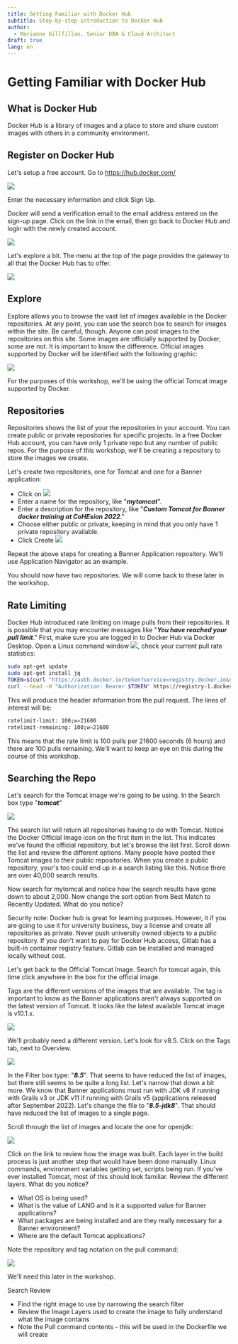 ```yaml
---
title: Getting Familiar with Docker Hub
subtitle: Step-by-step introduction to Docker Hub
author: 
  - Marianne Gillfillan, Senior DBA & Cloud Architect
draft: true
lang: en
---
```

# Getting Familiar with Docker Hub
## What is Docker Hub

Docker Hub is a library of images and a place to store and share custom images with others in a community environment.

## Register on Docker Hub

Let's setup a free account. Go to <a href="https://hub.docker.com/" target="_blank">https://hub.docker.com/</a>

![](./img/docker-hub/docker-hub.png)

Enter the necessary information and click Sign Up.

Docker will send a verification email to the email address entered on the sign-up page. Click on the link in the email, then go back to Docker Hub and login with the newly created account.

![](./img/docker-hub/docker-login1.png)

Let's explore a bit. The menu at the top of the page provides the gateway to all that the Docker Hub has to offer.

![](./img/docker-hub/docker-menu.png)

## Explore
Explore allows you to browse the vast list of images available in the Docker repositories. At any point, you can use the search box to search for images within the site. Be careful, though. Anyone can post images to the repositories on this site. Some images are officially supported by Docker, some are not. It is important to know the difference. Official images supported by Docker will be identified with the following graphic:

![](./img/docker-hub/official-docker-image.png)

For the purposes of this workshop, we'll be using the official Tomcat image supported by Docker. 

## Repositories
Repositories shows the list of your the repositories in your account. You can create public or private repositories for specific projects. In a free Docker Hub account, you can have only 1 private repo but any number of public repos. For the purpose of this workshop, we'll be creating a repository to store the images we create.

Let's create two repositories, one for Tomcat and one for a Banner application:
* Click on ![](./img/docker-hub/create-repo.png)
* Enter a name for the repository, like "***mytomcat***".
* Enter a description for the repository, like "***Custom Tomcat for Banner docker training at CoHEsion 2022***."
* Choose either public or private, keeping in mind that you only have 1 private repository available.
* Click Create ![](./img/docker-hub/repo-create.png)

Repeat the above steps for creating a Banner Application repository. We'll use Application Navigator as an example.

You should now have two repositories. We will come back to these later in the workshop.

## Rate Limiting
Docker Hub introduced rate limiting on image pulls from their repositories. It is possible that you may encounter messages like "***You have reached your pull limit***." First, make sure you are logged in to Docker Hub via Docker Desktop. Open a Linux command window ![](./img/docker-hub/linux-icon.png), check your current pull rate statistics:

```bash
sudo apt-get update
sudo apt-get install jq
TOKEN=$(curl "https://auth.docker.io/token?service=registry.docker.io&scope=repository:ratelimitpreview/test:pull" | jq -r .token)
curl --head -H "Authorization: Bearer $TOKEN" https://registry-1.docker.io/v2/ratelimitpreview/test/manifests/latest
```

This will produce the header information from the pull request. The lines of interest will be:

```bash
ratelimit-limit: 100;w=21600
ratelimit-remaining: 100;w=21600
```

This means that the rate limit is 100 pulls per 21600 seconds (6 hours) and there are 100 pulls remaining. We'll want to keep an eye on this during the course of this workshop.

## Searching the Repo
Let's search for the Tomcat image we're going to be using. In the Search box type "***tomcat***"

![](./img/docker-hub/tomcat-docker.png)

The search list will return all repositories having to do with Tomcat. Notice the Docker Official Image icon on the first item in the list. This indicates we've found the official repository, but let's browse the list first. Scroll down the list and review the different options. Many people have posted their Tomcat images to their public repositories. When you create a public repository, your's too could end up in a search listing like this. Notice there are over 40,000 search results.

Now search for mytomcat and notice how the search results have gone down to about 2,000. Now change the sort option from Best Match to Recently Updated. What do you notice?

Security note: Docker hub is great for learning purposes. However, it if you are going to use it for university business, buy a license and create all repositories as private. Never push university owned objects to a public repository. If you don't want to pay for Docker Hub access, Gitlab has a built-in container registry feature. Gitlab can be installed and managed locally without cost.

Let's get back to the Official Tomcat Image. Search for tomcat again, this time click anywhere in the box for the official image.

Tags are the different versions of the images that are available. The tag is important to know as the Banner applications aren't always supported on the latest version of Tomcat. It looks like the latest available Tomcat image is v10.1.x.

![](./img/docker-hub/latest-tomcat.png)

We'll probably need a different version. Let's look for v8.5. Click on the Tags tab, next to Overview.

![](./img/docker-hub/tags-tab.png)

In the Filter box type: "***8.5***". That seems to have reduced the list of images, but there still seems to be quite a long list. Let's narrow that down a bit more. We know that Banner applications must run with JDK v8 if running with Grails v3 or JDK v11 if running with Grails v5 (applications released after September 2022). Let's change the file to "***8.5-jdk8***". That should have reduced the list of images to a single page.

Scroll through the list of images and locate the one for openjdk:

![](./img/docker-hub/tomcat-image-openjdk.png)

Click on the link to review how the image was built. Each layer in the build process is just another step that would have been done manually. Linux commands, environment variables getting set, scripts being run. If you've ever installed Tomcat, most of this should look familiar. Review the different layers. What do you notice?

* What OS is being used?
* What is the value of LANG and is it a supported value for Banner applications?
* What packages are being installed and are they really necessary for a Banner environment?
* Where are the default Tomcat applications?

Note the repository and tag notation on the pull command:

![](./img/docker-hub/tomcat-pull.png)

We'll need this later in the workshop.

Search Review
* Find the right image to use by narrowing the search filter
* Review the Image Layers used to create the image to fully understand what the image contains
* Note the Pull command contents - this will be used in the Dockerfile we will create
